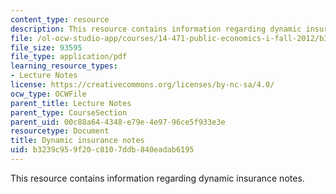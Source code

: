 ```yaml
---
content_type: resource
description: This resource contains information regarding dynamic insurance notes.
file: /ol-ocw-studio-app/courses/14-471-public-economics-i-fall-2012/b3239c959f20c8107ddb840eadab6195_MIT14_471F12_dynamicinsrce.pdf
file_size: 93595
file_type: application/pdf
learning_resource_types:
- Lecture Notes
license: https://creativecommons.org/licenses/by-nc-sa/4.0/
ocw_type: OCWFile
parent_title: Lecture Notes
parent_type: CourseSection
parent_uid: 00c88a64-4348-e79e-4e97-96ce5f933e3e
resourcetype: Document
title: Dynamic insurance notes
uid: b3239c95-9f20-c810-7ddb-840eadab6195
---
```

This resource contains information regarding dynamic insurance notes.